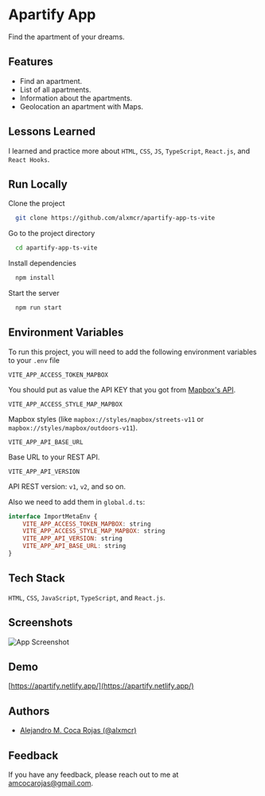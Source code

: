
# Apartify App

Find the apartment of your dreams.


## Features

- Find an apartment.
- List of all apartments.
- Information about the apartments.
- Geolocation an apartment with Maps.

  
## Lessons Learned

I learned and practice more about `HTML`, `CSS`, `JS`, `TypeScript`, `React.js`, and `React Hooks`.

  
## Run Locally

Clone the project

```bash
  git clone https://github.com/alxmcr/apartify-app-ts-vite
```

Go to the project directory

```bash
  cd apartify-app-ts-vite
```

Install dependencies

```bash
  npm install
```

Start the server

```bash
  npm run start
```

  
## Environment Variables

To run this project, you will need to add the following environment variables to your `.env` file

`VITE_APP_ACCESS_TOKEN_MAPBOX`

You should put as value the API KEY that you got from [Mapbox's API](https://www.mapbox.com/).

`VITE_APP_ACCESS_STYLE_MAP_MAPBOX`

Mapbox styles (like `mapbox://styles/mapbox/streets-v11` or `mapbox://styles/mapbox/outdoors-v11`).

`VITE_APP_API_BASE_URL`

Base URL to your REST API.

`VITE_APP_API_VERSION`

API REST version: `v1`, `v2`, and so on.

Also we need to add them in `global.d.ts`:

```javascript
interface ImportMetaEnv {
    VITE_APP_ACCESS_TOKEN_MAPBOX: string
    VITE_APP_ACCESS_STYLE_MAP_MAPBOX: string
    VITE_APP_API_VERSION: string
    VITE_APP_API_BASE_URL: string
}
```
  
## Tech Stack

`HTML`, `CSS`, `JavaScript`, `TypeScript`, and `React.js`.

  
## Screenshots

![App Screenshot](https://res.cloudinary.com/images-alex-projects/image/upload/v1628141624/Portfolio/appartify-assets/images/apartify-home-page_za33wp.png)

  
## Demo

[https://apartify.netlify.app/](https://apartify.netlify.app/)

  
## Authors

- [Alejandro M. Coca Rojas (@alxmcr)](https://www.github.com/alxmcr)

  
## Feedback

If you have any feedback, please reach out to me at amcocarojas@gmail.com.

  